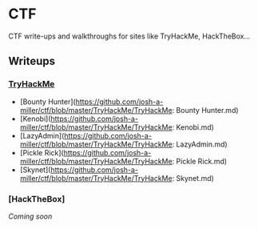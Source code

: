 # CTF

CTF write-ups and walkthroughs for sites like TryHackMe, HackTheBox...

## Writeups

### [TryHackMe](https://github.com/josh-a-miller/ctf/tree/master/TryHackMe)

- [Bounty Hunter](https://github.com/josh-a-miller/ctf/blob/master/TryHackMe/TryHackMe: Bounty Hunter.md)
- [Kenobi](https://github.com/josh-a-miller/ctf/blob/master/TryHackMe/TryHackMe: Kenobi.md)
- [LazyAdmin](https://github.com/josh-a-miller/ctf/blob/master/TryHackMe/TryHackMe: LazyAdmin.md)
- [Pickle Rick](https://github.com/josh-a-miller/ctf/blob/master/TryHackMe/TryHackMe: Pickle Rick.md)
- [Skynet](https://github.com/josh-a-miller/ctf/blob/master/TryHackMe/TryHackMe: Skynet.md)



### [HackTheBox]
_Coming soon_